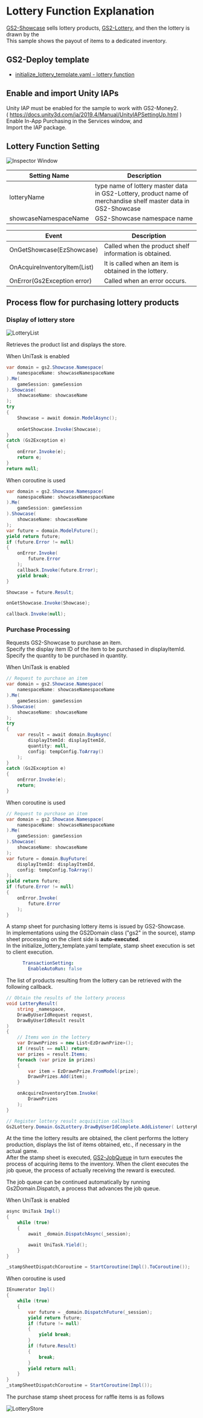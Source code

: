 # Lottery Function Explanation

[GS2-Showcase](https://app.gs2.io/docs/en/index.html#gs2-showcase) sells lottery products, [GS2-Lottery](https://app.gs2.io/docs/en/index.html#gs2-lottery), and then the lottery is drawn by the  
This sample shows the payout of items to a dedicated inventory.

## GS2-Deploy template

- [initialize_lottery_template.yaml - lottery function](../Templates/initialize_lottery_template.yaml)

## Enable and import Unity IAPs

Unity IAP must be enabled for the sample to work with GS2-Money2.  
( https://docs.unity3d.com/ja/2019.4/Manual/UnityIAPSettingUp.html )  
Enable In-App Purchasing in the Services window, and  
Import the IAP package.

## Lottery Function Setting

![Inspector Window](Lottery.png)

| Setting Name | Description |
|---|---|
| lotteryName | type name of lottery master data in GS2-Lottery, product name of merchandise shelf master data in GS2-Showcase |
| showcaseNamespaceName | GS2-Showcase namespace name |

| Event | Description |
|---|---|
| OnGetShowcase(EzShowcase) | Called when the product shelf information is obtained. |
| OnAcquireInventoryItem(List<AcquireItemSetByUserIdRequest>) | It is called when an item is obtained in the lottery. |
| OnError(Gs2Exception error) | Called when an error occurs. |

## Process flow for purchasing lottery products

### Display of lottery store

![LotteryList](LotteryList_en.png)

Retrieves the product list and displays the store.

When UniTask is enabled
```c#
var domain = gs2.Showcase.Namespace(
    namespaceName: showcaseNamespaceName
).Me(
    gameSession: gameSession
).Showcase(
    showcaseName: showcaseName
);
try
{
    Showcase = await domain.ModelAsync();
    
    onGetShowcase.Invoke(Showcase);
}
catch (Gs2Exception e)
{
    onError.Invoke(e);
    return e;
}
return null;
```
When coroutine is used
```c#
var domain = gs2.Showcase.Namespace(
    namespaceName: showcaseNamespaceName
).Me(
    gameSession: gameSession
).Showcase(
    showcaseName: showcaseName
);
var future = domain.ModelFuture();
yield return future;
if (future.Error != null)
{
    onError.Invoke(
        future.Error
    );
    callback.Invoke(future.Error);
    yield break;
}

Showcase = future.Result;

onGetShowcase.Invoke(Showcase);

callback.Invoke(null);
```

### Purchase Processing

Requests GS2-Showcase to purchase an item.  
Specify the display item ID of the item to be purchased in displayItemId.  
Specify the quantity to be purchased in quantity.  

When UniTask is enabled
```c#
// Request to purchase an item
var domain = gs2.Showcase.Namespace(
    namespaceName: showcaseNamespaceName
).Me(
    gameSession: gameSession
).Showcase(
    showcaseName: showcaseName
);
try
{
    var result = await domain.BuyAsync(
        displayItemId: displayItemId,
        quantity: null,
        config: tempConfig.ToArray()
    );
}
catch (Gs2Exception e)
{
    onError.Invoke(e);
    return;
}
```
When coroutine is used
```c#
// Request to purchase an item
var domain = gs2.Showcase.Namespace(
    namespaceName: showcaseNamespaceName
).Me(
    gameSession: gameSession
).Showcase(
    showcaseName: showcaseName
);
var future = domain.BuyFuture(
    displayItemId: displayItemId,
    config: tempConfig.ToArray()
);
yield return future;
if (future.Error != null)
{
    onError.Invoke(
        future.Error
    );
}
```

A stamp sheet for purchasing lottery items is issued by GS2-Showcase.  
In implementations using the GS2Domain class ("gs2" in the source), stamp sheet processing on the client side is __auto-executed__.  
In the initialize_lottery_template.yaml template, stamp sheet execution is set to client execution.

```yaml
      TransactionSetting:
        EnableAutoRun: false
```

The list of products resulting from the lottery can be retrieved with the following callback.

```c#
// Obtain the results of the lottery process
void LotteryResult(
    string _namespace,
    DrawByUserIdRequest request,
    DrawByUserIdResult result
)
{
    // Items won in the lottery
    var DrawnPrizes = new List<EzDrawnPrize>();
    if (result == null) return;
    var prizes = result.Items;
    foreach (var prize in prizes)
    {
        var item = EzDrawnPrize.FromModel(prize);
        DrawnPrizes.Add(item);
    }

    onAcquireInventoryItem.Invoke(
        DrawnPrizes
    );
}

// Register lottery result acquisition callback
Gs2Lottery.Domain.Gs2Lottery.DrawByUserIdComplete.AddListener( LotteryResult );
```

At the time the lottery results are obtained, the client performs the lottery production, displays the list of items obtained, etc., if necessary in the actual game.  
After the stamp sheet is executed, [GS2-JobQueue](https://app.gs2.io/docs/index.html#gs2-jobqueue) in turn executes the process of acquiring items to the inventory.
When the client executes the job queue, the process of actually receiving the reward is executed.

The job queue can be continued automatically by running Gs2Domain.Dispatch, a process that advances the job queue.

When UniTask is enabled
```c#
async UniTask Impl()
{
    while (true)
    {
        await _domain.DispatchAsync(_session);

        await UniTask.Yield();
    }
}

_stampSheetDispatchCoroutine = StartCoroutine(Impl().ToCoroutine());
```
When coroutine is used
```c#
IEnumerator Impl()
{
    while (true)
    {
        var future = _domain.DispatchFuture(_session);
        yield return future;
        if (future != null)
        {
            yield break;
        }
        if (future.Result)
        {
            break;
        }
        yield return null;
    }
}
_stampSheetDispatchCoroutine = StartCoroutine(Impl());
```

The purchase stamp sheet process for raffle items is as follows

![LotteryStore](LotteryStore_en.png)
